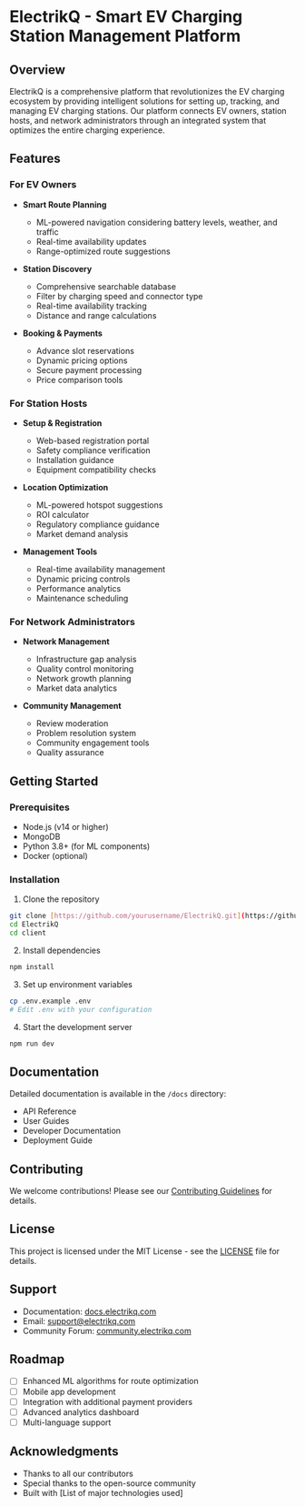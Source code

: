 # ElectrikQ - Smart EV Charging Station Management Platform

## Overview

ElectrikQ is a comprehensive platform that revolutionizes the EV charging ecosystem by providing intelligent solutions for setting up, tracking, and managing EV charging stations. Our platform connects EV owners, station hosts, and network administrators through an integrated system that optimizes the entire charging experience.

## Features

### For EV Owners

- **Smart Route Planning**

  - ML-powered navigation considering battery levels, weather, and traffic
  - Real-time availability updates
  - Range-optimized route suggestions

- **Station Discovery**

  - Comprehensive searchable database
  - Filter by charging speed and connector type
  - Real-time availability tracking
  - Distance and range calculations

- **Booking & Payments**
  - Advance slot reservations
  - Dynamic pricing options
  - Secure payment processing
  - Price comparison tools

### For Station Hosts

- **Setup & Registration**

  - Web-based registration portal
  - Safety compliance verification
  - Installation guidance
  - Equipment compatibility checks

- **Location Optimization**

  - ML-powered hotspot suggestions
  - ROI calculator
  - Regulatory compliance guidance
  - Market demand analysis

- **Management Tools**
  - Real-time availability management
  - Dynamic pricing controls
  - Performance analytics
  - Maintenance scheduling

### For Network Administrators

- **Network Management**

  - Infrastructure gap analysis
  - Quality control monitoring
  - Network growth planning
  - Market data analytics

- **Community Management**
  - Review moderation
  - Problem resolution system
  - Community engagement tools
  - Quality assurance

## Getting Started

### Prerequisites

- Node.js (v14 or higher)
- MongoDB
- Python 3.8+ (for ML components)
- Docker (optional)

### Installation

1. Clone the repository

```bash
git clone [https://github.com/yourusername/ElectrikQ.git](https://github.com/vivekmishra9343/ElectrikQ)
cd ElectrikQ
cd client
```

2. Install dependencies

```bash
npm install
```

3. Set up environment variables

```bash
cp .env.example .env
# Edit .env with your configuration
```

4. Start the development server

```bash
npm run dev
```

## Documentation

Detailed documentation is available in the `/docs` directory:

- API Reference
- User Guides
- Developer Documentation
- Deployment Guide

## Contributing

We welcome contributions! Please see our [Contributing Guidelines](CONTRIBUTING.md) for details.

## License

This project is licensed under the MIT License - see the [LICENSE](LICENSE) file for details.

## Support

- Documentation: [docs.electrikq.com](https://docs.electrikq.com)
- Email: support@electrikq.com
- Community Forum: [community.electrikq.com](https://community.electrikq.com)

## Roadmap

- [ ] Enhanced ML algorithms for route optimization
- [ ] Mobile app development
- [ ] Integration with additional payment providers
- [ ] Advanced analytics dashboard
- [ ] Multi-language support

## Acknowledgments

- Thanks to all our contributors
- Special thanks to the open-source community
- Built with [List of major technologies used]
